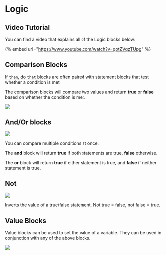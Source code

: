 # Logic

## Video Tutorial

You can find a video that explains all of the Logic blocks below:

{% embed url="https://www.youtube.com/watch?v=qotZVqzTUpg" %}

## Comparison Blocks

[If `then`, do `that`](control.md#if-this-do-that) blocks are often paired with statement blocks that test whether a condition is met

The comparison blocks will compare two values and return **true** or **false** based on whether the condition is met.

![](.gitbook/assets/screen-shot-2021-04-08-at-2.21.32-pm.png)

## And/Or blocks

![](.gitbook/assets/screen-shot-2021-04-08-at-2.22.59-pm.png)

You can compare multiple conditions at once.

The **and** block will return **true** if both statements are true, **false** otherwise.

The **or** block will return **true** if either statement is true, and **false** if neither statement is true.

## Not

![](.gitbook/assets/screen-shot-2021-04-08-at-2.24.40-pm.png)

Inverts the value of a true/false statement. Not true = false, not false = true.

## Value Blocks

Value blocks can be used to set the value of a variable. They can be used in conjunction with any of the above blocks.

![](.gitbook/assets/screen-shot-2021-04-08-at-2.25.21-pm.png)
